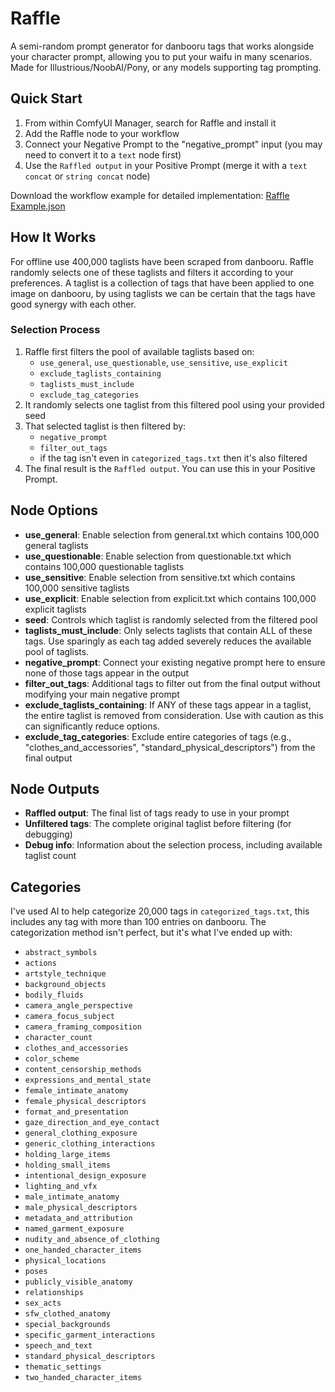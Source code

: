 # Raffle

A semi-random prompt generator for danbooru tags that works alongside your character prompt, allowing you to put your waifu in many scenarios. Made for Illustrious/NoobAI/Pony, or any models supporting tag prompting.

## Quick Start

1. From within ComfyUI Manager, search for Raffle and install it
2. Add the Raffle node to your workflow
3. Connect your Negative Prompt to the "negative_prompt" input (you may need to convert it to a `text` node first)
4. Use the `Raffled output` in your Positive Prompt (merge it with a `text concat` or `string concat` node)

Download the workflow example for detailed implementation: [Raffle Example.json](https://github.com/rainlizard/ComfyUI-Raffle/blob/main/Raffle%20Example.json)

## How It Works

For offline use 400,000 taglists have been scraped from danbooru. Raffle randomly selects one of these taglists and filters it according to your preferences. A taglist is a collection of tags that have been applied to one image on danbooru, by using taglists we can be certain that the tags have good synergy with each other.

### Selection Process
1. Raffle first filters the pool of available taglists based on:
   - `use_general`, `use_questionable`, `use_sensitive`, `use_explicit`
   - `exclude_taglists_containing`
   - `taglists_must_include`
   - `exclude_tag_categories`
2. It randomly selects one taglist from this filtered pool using your provided seed
3. That selected taglist is then filtered by:
   - `negative_prompt`
   - `filter_out_tags`
   - if the tag isn't even in `categorized_tags.txt` then it's also filtered
4. The final result is the `Raffled output`. You can use this in your Positive Prompt.

## Node Options
- **use_general**: Enable selection from general.txt which contains 100,000 general taglists
- **use_questionable**: Enable selection from questionable.txt which contains 100,000 questionable taglists
- **use_sensitive**: Enable selection from sensitive.txt which contains 100,000 sensitive taglists
- **use_explicit**: Enable selection from explicit.txt which contains 100,000 explicit taglists
- **seed**: Controls which taglist is randomly selected from the filtered pool
- **taglists_must_include**: Only selects taglists that contain ALL of these tags. Use sparingly as each tag added severely reduces the available pool of taglists.
- **negative_prompt**: Connect your existing negative prompt here to ensure none of those tags appear in the output
- **filter_out_tags**: Additional tags to filter out from the final output without modifying your main negative prompt
- **exclude_taglists_containing**: If ANY of these tags appear in a taglist, the entire taglist is removed from consideration. Use with caution as this can significantly reduce options.
- **exclude_tag_categories**: Exclude entire categories of tags (e.g., "clothes_and_accessories", "standard_physical_descriptors") from the final output

## Node Outputs
- **Raffled output**: The final list of tags ready to use in your prompt
- **Unfiltered tags**: The complete original taglist before filtering (for debugging)
- **Debug info**: Information about the selection process, including available taglist count

## Categories

I've used AI to help categorize 20,000 tags in `categorized_tags.txt`, this includes any tag with more than 100 entries on danbooru. The categorization method isn't perfect, but it's what I've ended up with:

- `abstract_symbols`
- `actions`
- `artstyle_technique`
- `background_objects`
- `bodily_fluids`
- `camera_angle_perspective`
- `camera_focus_subject`
- `camera_framing_composition`
- `character_count`
- `clothes_and_accessories`
- `color_scheme`
- `content_censorship_methods`
- `expressions_and_mental_state`
- `female_intimate_anatomy`
- `female_physical_descriptors`
- `format_and_presentation`
- `gaze_direction_and_eye_contact`
- `general_clothing_exposure`
- `generic_clothing_interactions`
- `holding_large_items`
- `holding_small_items`
- `intentional_design_exposure`
- `lighting_and_vfx`
- `male_intimate_anatomy`
- `male_physical_descriptors`
- `metadata_and_attribution`
- `named_garment_exposure`
- `nudity_and_absence_of_clothing`
- `one_handed_character_items`
- `physical_locations`
- `poses`
- `publicly_visible_anatomy`
- `relationships`
- `sex_acts`
- `sfw_clothed_anatomy`
- `special_backgrounds`
- `specific_garment_interactions`
- `speech_and_text`
- `standard_physical_descriptors`
- `thematic_settings`
- `two_handed_character_items`
